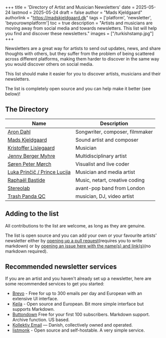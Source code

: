 +++
title = 'Directory of Artist and Musician Newsletters'
date = 2025-05-24
lastmod = 2025-05-24
draft = false 
author = "Mads Kjeldgaard"
authorlink = "https://madskjeldgaard.dk"
tags = ['platform', 'newsletter', 'beyourownplatform']
toc = true
description = "Artists and musicians are moving away from social media and towards newsletters. This list will help you find and discover these newsletters."
images = ["/turkishstamp.jpg"]
+++

Newsletters are a great way for artists to send out updates, news, and share thoughts with others, but they suffer from the problem of being scattered across different platforms, making them harder to discover in the same way you would discover others on social media. 

This list should make it easier for you to discover artists, musicians and their newsletters. 

The list is completely open source and you can help make it better (see below)!


## The Directory

| Name                                                                  | Description                     |
| -------------                                                         | --------------                  |
| [Aron Dahl](https://arondahl.com/newsletter)                          | Songwriter, composer, filmmaker |
| [Mads Kjeldgaard](https://madskjeldgaard.dk/newsletter/)              | Sound artist and composer       |
| [Kristoffer Lislegaard](https://www.kristofferlislegaard.com/follow/) | Musician                        |
| [Jenny Berger Myhre](https://app.keila.io/forms/nfrm_dj3jQmRJ)        | Multidisciplinary artist        |
| [Søren Peter Mørch](https://darch.dk/newsletter)                      | Visualist and live coder        |
| [Luka Prinčič / Prince Lucija](https://prin.lu/subscribe/) | Musician and media artist |
| [Raphaël Bastide](https://raphaelbastide.com/newsletter/)             | Music, netart, creative coding  |
| [Stereolab]( https://warp.net/artists/stereolab) | avant-pop band from London |
| [Trash Panda QC](https://mailchi.mp/e425aa129523/trash-panda-qc-mailing-list) | musician, DJ, video artist |


## Adding to the list

All contributions to the list are welcome, as long as they are genuine.

The list is open source and you can add your own or your favourite artists' newsletter either by [opening up a pull request](https://github.com/madskjeldgaard/hyaline.systems-public/edit/main/content/blog/directory-of-artist-and-musician-newsletters.md)(requires you to write markdown) or by [opening an issue here with the name(s) and link(s)](https://github.com/madskjeldgaard/hyaline.systems-public/issues/new/choose)(no markdown required). 

## Recommended newsletter services

If you are an artist and you haven't already set up a newsletter, here are some recommended services to get you started:

- [Brevo](https://www.brevo.com/) - Free for up to 300 emails per day and European with an extensive UI interface.
- [Keila](https://www.keila.io/) - Open source and European. Bit more simple interface but supports Markdown.
- [Buttondown](https://buttondown.com/) Free for your first 100 subscribers. Markdown support. Archive function. US based.
- [Kollektiv Email](https://kollektiv.email/) — Danish, collectively owned and operated.
- [listmonk](https://listmonk.app/) - Open source and self-hostable. A very simple service.
